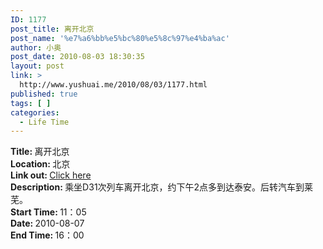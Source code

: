 ```yaml
---
ID: 1177
post_title: 离开北京
post_name: '%e7%a6%bb%e5%bc%80%e5%8c%97%e4%ba%ac'
author: 小奥
post_date: 2010-08-03 18:30:35
layout: post
link: >
  http://www.yushuai.me/2010/08/03/1177.html
published: true
tags: [ ]
categories:
  - Life Time
---
```

<strong>Title: </strong>离开北京<br /><strong>Location: </strong>北京<br /><strong>Link out: </strong><a href="http://www.yushuai.me/2010/08/01/1154.html" target="_blanck">Click here</a><br /><strong>Description: </strong>乘坐D31次列车离开北京，约下午2点多到达泰安。后转汽车到莱芜。<br /><strong>Start Time: </strong>11：05<br /><strong>Date: </strong>2010-08-07<br /><strong>End Time: </strong>16：00<br />